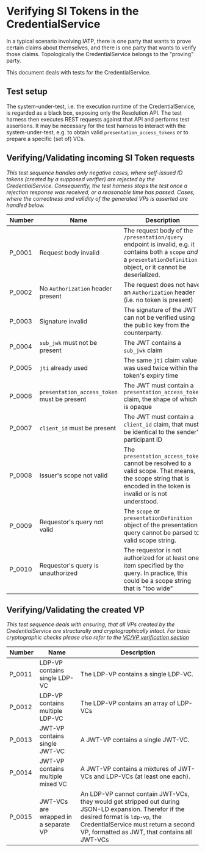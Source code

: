 # Verifying SI Tokens in the CredentialService

In a typical scenario involving IATP, there is one party that wants to prove certain claims about themselves, and there
is one party that wants to verify those claims. Topologically the CredentialService belongs to the "proving" party.

This document deals with tests for the CredentialService.

## Test setup

The system-under-test, i.e. the execution runtime of the CredentialService, is regarded as a black box, exposing only
the
Resolution API. The test harness then executes REST requests against that API and performs test assertions. It may be
necessary for the test harness to interact with the system-under-test, e.g. to obtain valid `presentation_access_tokens`
or to prepare a specific (set of) VCs.

## Verifying/Validating incoming SI Token requests

_This test sequence handles only negative cases, where self-issued ID tokens (created by a supposed verifier) are
rejected by the CredentialService. Consequently, the test harness stops the test once a rejection response was received,
or a reasonable time has passed. Cases, where the correctness and validity of the generated VPs is asserted are handled
below._

| Number | Name                                        | Description                                                                                                                                                               | 
|--------|---------------------------------------------|---------------------------------------------------------------------------------------------------------------------------------------------------------------------------|
| P_0001 | Request body invalid                        | The request body of the `/presentation/query` endpoint is invalid, e.g. it contains both a `scope` _and_ a `presentationDefinition` object, or it cannot be deserialized. |
| P_0002 | No `Authorization` header present           | The request does not have an `Authorization` header (i.e. no token is present)                                                                                            |
| P_0003 | Signature invalid                           | The signature of the JWT can not be verified using the public key from the counterparty.                                                                                  |
| P_0004 | `sub_jwk` must not be present               | The JWT contains a `sub_jwk` claim                                                                                                                                        |
| P_0005 | `jti` already used                          | The same `jti` claim value was used twice within the token's expiry time                                                                                                  |
| P_0006 | `presentation_access_token` must be present | The JWT must contain a `presentation_access_token` claim, the shape of which is opaque                                                                                    |
| P_0007 | `client_id` must be present                 | The JWT must contain a `client_id` claim, that must be identical to the sender's participant ID                                                                           |
| P_0008 | Issuer's scope not valid                    | The `presentation_access_token` cannot be resolved to a valid scope. That means, the scope string that is encoded in the token is invalid or is not understood.           |
| P_0009 | Requestor's query not valid                 | The `scope` or `presentationDefinition` object of the presentation query cannot be parsed to valid scope string.                                                          |
| P_0010 | Requestor's query is unauthorized           | The requestor is not authorized for at least one item specified by the query. In practice, this could be a scope string that is "too wide"                                |

## Verifying/Validating the created VP

_This test sequence deals with ensuring, that all VPs created by the CredentialService are structurally and
cryptographically intact. For basic cryptographic checks please also refer to
the [VC/VP verification section](./testplan.md#verifying-ldp-vc--ldp-vp)_

| Number | Name                                 | Description                                                                                                                                                                                                                    |
|--------|--------------------------------------|--------------------------------------------------------------------------------------------------------------------------------------------------------------------------------------------------------------------------------|
| P_0011 | LDP-VP contains single LDP-VC        | The LDP-VP contains a single LDP-VC.                                                                                                                                                                                           |
| P_0012 | LDP-VP contains multiple LDP-VC      | The LDP-VP contains an array of LDP-VCs                                                                                                                                                                                        |
| P_0013 | JWT-VP contains single JWT-VC        | A JWT-VP contains a single JWT-VC.                                                                                                                                                                                             |
| P_0014 | JWT-VP contains multiple mixed VC    | A JWT-VP contains a mixtures of JWT-VCs and LDP-VCs (at least one each).                                                                                                                                                       |
| P_0015 | JWT-VCs are wrapped in a separate VP | An LDP-VP cannot contain JWT-VCs, they would get stripped out during JSON-LD expansion. Therefor if the desired format is `ldp-vp`, the CredentialService must return a second VP, formatted as JWT, that contains all JWT-VCs |
